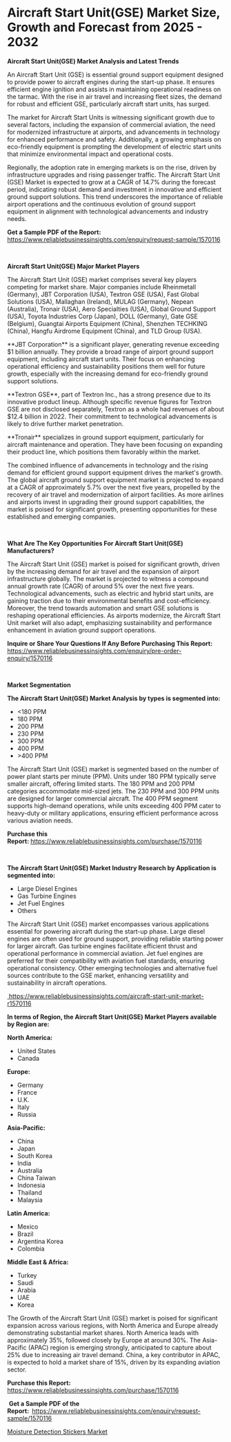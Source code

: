 <p><h1>Aircraft Start Unit(GSE) Market Size, Growth and Forecast from 2025 - 2032</h1></p><p><strong>Aircraft Start Unit(GSE) Market Analysis and Latest Trends</strong></p>
<p><p>An Aircraft Start Unit (GSE) is essential ground support equipment designed to provide power to aircraft engines during the start-up phase. It ensures efficient engine ignition and assists in maintaining operational readiness on the tarmac. With the rise in air travel and increasing fleet sizes, the demand for robust and efficient GSE, particularly aircraft start units, has surged.</p><p>The market for Aircraft Start Units is witnessing significant growth due to several factors, including the expansion of commercial aviation, the need for modernized infrastructure at airports, and advancements in technology for enhanced performance and safety. Additionally, a growing emphasis on eco-friendly equipment is prompting the development of electric start units that minimize environmental impact and operational costs.</p><p>Regionally, the adoption rate in emerging markets is on the rise, driven by infrastructure upgrades and rising passenger traffic. The Aircraft Start Unit (GSE) Market is expected to grow at a CAGR of 14.7% during the forecast period, indicating robust demand and investment in innovative and efficient ground support solutions. This trend underscores the importance of reliable airport operations and the continuous evolution of ground support equipment in alignment with technological advancements and industry needs.</p></p>
<p><strong>Get a Sample PDF of the Report:&nbsp;</strong> <a href="https://www.reliablebusinessinsights.com/enquiry/request-sample/1570116?utm_campaign=3105&utm_medium=2&utm_source=Github&utm_content=ia&utm_term=25032025&utm_id=aircraft-start-unitgse">https://www.reliablebusinessinsights.com/enquiry/request-sample/1570116</a></p>
<p>&nbsp;</p>
<p><strong>Aircraft Start Unit(GSE) Major Market Players</strong></p>
<p><p>The Aircraft Start Unit (GSE) market comprises several key players competing for market share. Major companies include Rheinmetall (Germany), JBT Corporation (USA), Textron GSE (USA), Fast Global Solutions (USA), Mallaghan (Ireland), MULAG (Germany), Nepean (Australia), Tronair (USA), Aero Specialties (USA), Global Ground Support (USA), Toyota Industries Corp (Japan), DOLL (Germany), Gate GSE (Belgium), Guangtai Airports Equipment (China), Shenzhen TECHKING (China), Hangfu Airdrome Equipment (China), and TLD Group (USA).</p><p>**JBT Corporation** is a significant player, generating revenue exceeding $1 billion annually. They provide a broad range of airport ground support equipment, including aircraft start units. Their focus on enhancing operational efficiency and sustainability positions them well for future growth, especially with the increasing demand for eco-friendly ground support solutions.</p><p>**Textron GSE**, part of Textron Inc., has a strong presence due to its innovative product lineup. Although specific revenue figures for Textron GSE are not disclosed separately, Textron as a whole had revenues of about $12.4 billion in 2022. Their commitment to technological advancements is likely to drive further market penetration.</p><p>**Tronair** specializes in ground support equipment, particularly for aircraft maintenance and operation. They have been focusing on expanding their product line, which positions them favorably within the market.</p><p>The combined influence of advancements in technology and the rising demand for efficient ground support equipment drives the market's growth. The global aircraft ground support equipment market is projected to expand at a CAGR of approximately 5.7% over the next five years, propelled by the recovery of air travel and modernization of airport facilities. As more airlines and airports invest in upgrading their ground support capabilities, the market is poised for significant growth, presenting opportunities for these established and emerging companies.</p></p>
<p>&nbsp;</p>
<p><strong>What Are The Key Opportunities For Aircraft Start Unit(GSE) Manufacturers?</strong></p>
<p><p>The Aircraft Start Unit (GSE) market is poised for significant growth, driven by the increasing demand for air travel and the expansion of airport infrastructure globally. The market is projected to witness a compound annual growth rate (CAGR) of around 5% over the next five years. Technological advancements, such as electric and hybrid start units, are gaining traction due to their environmental benefits and cost-efficiency. Moreover, the trend towards automation and smart GSE solutions is reshaping operational efficiencies. As airports modernize, the Aircraft Start Unit market will also adapt, emphasizing sustainability and performance enhancement in aviation ground support operations.</p></p>
<p><strong>Inquire or Share Your Questions If Any Before Purchasing This Report:</strong> <a href="https://www.reliablebusinessinsights.com/enquiry/pre-order-enquiry/1570116?utm_campaign=3105&utm_medium=2&utm_source=Github&utm_content=ia&utm_term=25032025&utm_id=aircraft-start-unitgse">https://www.reliablebusinessinsights.com/enquiry/pre-order-enquiry/1570116</a></p>
<p>&nbsp;</p>
<p><strong>Market Segmentation</strong></p>
<p><strong>The Aircraft Start Unit(GSE) Market Analysis by types is segmented into:</strong></p>
<p><ul><li><180 PPM</li><li>180 PPM</li><li>200 PPM</li><li>230 PPM</li><li>300 PPM</li><li>400 PPM</li><li>>400 PPM</li></ul></p>
<p><p>The Aircraft Start Unit (GSE) market is segmented based on the number of power plant starts per minute (PPM). Units under 180 PPM typically serve smaller aircraft, offering limited starts. The 180 PPM and 200 PPM categories accommodate mid-sized jets. The 230 PPM and 300 PPM units are designed for larger commercial aircraft. The 400 PPM segment supports high-demand operations, while units exceeding 400 PPM cater to heavy-duty or military applications, ensuring efficient performance across various aviation needs.</p></p>
<p><strong>Purchase this Report:&nbsp;</strong><a href="https://www.reliablebusinessinsights.com/purchase/1570116?utm_campaign=3105&utm_medium=2&utm_source=Github&utm_content=ia&utm_term=25032025&utm_id=aircraft-start-unitgse">https://www.reliablebusinessinsights.com/purchase/1570116</a></p>
<p>&nbsp;</p>
<p><strong>The Aircraft Start Unit(GSE) Market Industry Research by Application is segmented into:</strong></p>
<p><ul><li>Large Diesel Engines</li><li>Gas Turbine Engines</li><li>Jet Fuel Engines</li><li>Others</li></ul></p>
<p><p>The Aircraft Start Unit (GSE) market encompasses various applications essential for powering aircraft during the start-up phase. Large diesel engines are often used for ground support, providing reliable starting power for larger aircraft. Gas turbine engines facilitate efficient thrust and operational performance in commercial aviation. Jet fuel engines are preferred for their compatibility with aviation fuel standards, ensuring operational consistency. Other emerging technologies and alternative fuel sources contribute to the GSE market, enhancing versatility and sustainability in aircraft operations.</p></p>
<p><a href="https://www.reliablebusinessinsights.com/aircraft-start-unit-market-r1570116?utm_campaign=3105&utm_medium=2&utm_source=Github&utm_content=ia&utm_term=25032025&utm_id=aircraft-start-unitgse">&nbsp;https://www.reliablebusinessinsights.com/aircraft-start-unit-market-r1570116</a></p>
<p><strong>In terms of Region, the Aircraft Start Unit(GSE) Market Players available by Region are:</strong></p>
<p>
    <p> <strong> North America: </strong>
        <ul>
            <li>United States</li>
            <li>Canada</li>
        </ul>
        </p> 
    <p> <strong> Europe: </strong>
        <ul>
            <li>Germany</li>
            <li>France</li>
            <li>U.K.</li>
            <li>Italy</li>
            <li>Russia</li>
        </ul>
        </p> 
    <p> <strong> Asia-Pacific: </strong>
        <ul>
            <li>China</li>
            <li>Japan</li>
            <li>South Korea</li>
            <li>India</li>
            <li>Australia</li>
            <li>China Taiwan</li>
            <li>Indonesia</li>
            <li>Thailand</li>
            <li>Malaysia</li>
        </ul>
        </p> 
    <p> <strong> Latin America: </strong>
        <ul>
            <li>Mexico</li>
            <li>Brazil</li>
            <li>Argentina Korea</li>
            <li>Colombia</li>
        </ul>
        </p> 
    <p> <strong> Middle East & Africa: </strong>
        <ul>
            <li>Turkey</li>
            <li>Saudi</li>
            <li>Arabia</li>
            <li>UAE</li>
            <li>Korea</li>
        </ul>
    </p>
    </p>
<p><p>The Growth of the Aircraft Start Unit (GSE) market is poised for significant expansion across various regions, with North America and Europe already demonstrating substantial market shares. North America leads with approximately 35%, followed closely by Europe at around 30%. The Asia-Pacific (APAC) region is emerging strongly, anticipated to capture about 25% due to increasing air travel demand. China, a key contributor in APAC, is expected to hold a market share of 15%, driven by its expanding aviation sector.</p></p>
<p><strong>Purchase this Report: </strong><a href="https://www.reliablebusinessinsights.com/purchase/1570116?utm_campaign=3105&utm_medium=2&utm_source=Github&utm_content=ia&utm_term=25032025&utm_id=aircraft-start-unitgse">https://www.reliablebusinessinsights.com/purchase/1570116</a></p>
<p>&nbsp;<strong>Get a Sample PDF of the Report:&nbsp;&nbsp;</strong><a href="https://www.reliablebusinessinsights.com/enquiry/request-sample/1570116?utm_campaign=3105&utm_medium=2&utm_source=Github&utm_content=ia&utm_term=25032025&utm_id=aircraft-start-unitgse">https://www.reliablebusinessinsights.com/enquiry/request-sample/1570116</a></p>
<p><strong></strong></p>
<p><p><a href="https://github.com/scaseiargas/Market-Research-Report-List-1/blob/main/moisture-detection-stickers-market.md?utm_campaign=3105&utm_medium=2&utm_source=Github&utm_content=ia&utm_term=25032025&utm_id=aircraft-start-unitgse">Moisture Detection Stickers Market</a></p></p>